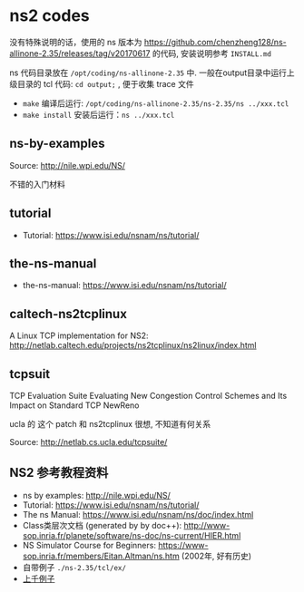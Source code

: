 # ns2 codes

没有特殊说明的话，使用的 ns 版本为 https://github.com/chenzheng128/ns-allinone-2.35/releases/tag/v20170617 的代码, 安装说明参考 `INSTALL.md`

ns 代码目录放在 `/opt/coding/ns-allinone-2.35` 中. 一般在output目录中运行上级目录的 tcl 代码: `cd output;` , 便于收集 trace 文件
* `make` 编译后运行: `/opt/coding/ns-allinone-2.35/ns-2.35/ns ../xxx.tcl`
* `make install` 安装后运行：`ns ../xxx.tcl`

## ns-by-examples
Source: http://nile.wpi.edu/NS/

不错的入门材料

## tutorial
* Tutorial: https://www.isi.edu/nsnam/ns/tutorial/

## the-ns-manual
* the-ns-manual: https://www.isi.edu/nsnam/ns/tutorial/

## caltech-ns2tcplinux
A Linux TCP implementation for NS2: http://netlab.caltech.edu/projects/ns2tcplinux/ns2linux/index.html

## tcpsuit
TCP Evaluation Suite
Evaluating New Congestion Control Schemes and Its Impact on Standard TCP NewReno

ucla 的 这个 patch 和 ns2tcplinux 很想, 不知道有何关系

Source: http://netlab.cs.ucla.edu/tcpsuite/

## NS2 参考教程资料
* ns by examples: http://nile.wpi.edu/NS/
* Tutorial: https://www.isi.edu/nsnam/ns/tutorial/
* The ns Manual: https://www.isi.edu/nsnam/ns/doc/index.html
* Class类层次文档 (generated by by doc++): http://www-sop.inria.fr/planete/software/ns-doc/ns-current/HIER.html
* NS Simulator Course for Beginners: https://www-sop.inria.fr/members/Eitan.Altman/ns.htm (2002年, 好有历史)
* 自带例子 `./ns-2.35/tcl/ex/`
* [上千例子](https://drive.google.com/file/d/0B7S255p3kFXNUUpUYWJ6TTdseWc/view)


